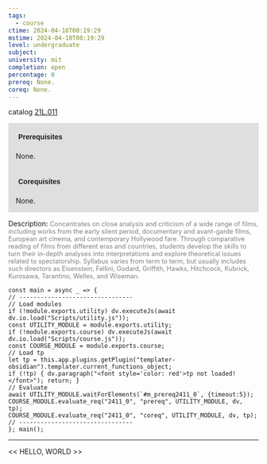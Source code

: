 ```yaml
---
tags:
  - course
ctime: 2024-04-18T00:19:29
mstime: 2024-04-18T00:19:29
level: undergraduate
subject: 
university: mit
completion: open
percentage: 0
prereq: None.
coreq: None.
---
```


catalog [21L.011](http://student.mit.edu/catalog/m21La.html#21L.011)

<span style="display: block; padding: 15px; background-color: rgb(100, 100, 100, 0.2);"><font id="m_prereq2411_0" style="display: block; font-family: Arial, sans-serif; font-weight: bold; padding: 5px">Prerequisites</font><br><span id="prereq2411_0">None.</span></span>
<span style="display: block; padding: 15px; background-color: rgb(100, 100, 100, 0.2);"><font id="m_coreq2411_0" style="display: block; font-family: Arial, sans-serif; font-weight: bold; padding: 5px">Corequisites</font><br><span id="coreq2411_0">None.</span></span>

<font style="">Description:</font>
<font style="color: grey; font-size: 0.8rem;">Concentrates on close analysis and criticism of a wide range of films, including works from the early silent period, documentary and avant-garde films, European art cinema, and contemporary Hollywood fare. Through comparative reading of films from different eras and countries, students develop the skills to turn their in-depth analyses into interpretations and explore theoretical issues related to spectatorship. Syllabus varies from term to term, but usually includes such directors as Eisenstein, Fellini, Godard, Griffith, Hawks, Hitchcock, Kubrick, Kurosawa, Tarantino, Welles, and Wiseman.</font>

```dataviewjs
const main = async _ => {
// --------------------------------
// Load modules
if (!module.exports.utility) dv.executeJs(await dv.io.load("Scripts/utility.js"));
const UTILITY_MODULE = module.exports.utility;
if (!module.exports.course) dv.executeJs(await dv.io.load("Scripts/course.js"));
const COURSE_MODULE = module.exports.course;
// Load tp
let tp = this.app.plugins.getPlugin("templater-obsidian").templater.current_functions_object;
if (!tp) { dv.paragraph("<font style='color: red'>tp not loaded!</font>"); return; }
// Evaluate
await UTILITY_MODULE.waitForElements(`#m_prereq2411_0`, {timeout:5});
COURSE_MODULE.evaluate_req("2411_0", "prereq", UTILITY_MODULE, dv, tp);
COURSE_MODULE.evaluate_req("2411_0", "coreq", UTILITY_MODULE, dv, tp);
// --------------------------------
}; main();
```

---

<< HELLO, WORLD >>
